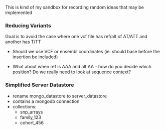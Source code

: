 This is kind of my sandbox for recording random ideas that may be implemented

### Reducing Variants

Goal is to avoid the case where one vcf file has ref/alt of AT/ATT
and another has T/TT

- Should we use VCF or ensembl coordinates (ie. should base before the insertion be included)

- What about when ref is AAA and alt AA - how do you decide which position?
Do we really need to look at sequence context?

### Simplified Server Datastore

- rename mongo_datastore to server_datastore
- contains a mongodb connection
- collections:
    - snp_arrays
    - family_123
    - cohort_456
